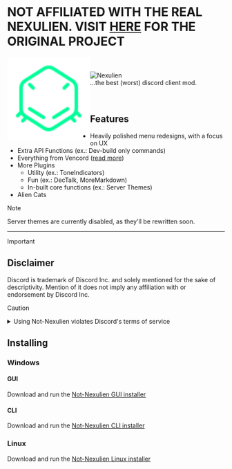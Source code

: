# NOT AFFILIATED WITH THE REAL NEXULIEN. VISIT [HERE](https://github.com/nexulien/nexulien) FOR THE ORIGINAL PROJECT

<p>
<img alt="Nexulien" src="./images/logo.svg" height="192px" align="left">
<br>
<br>
<img alt="Nexulien" src="./images/nexulien.svg"><br>
...the best (worst) discord client mod.
<br>
<br>
<br>
</p>

## Features

-   Heavily polished menu redesigns, with a focus on UX
-   Extra API Functions (ex.: Dev-build only commands)
-   Everything from Vencord ([read more](https://github.com/Vendicated/Vencord/?tab=readme-ov-file#features))
-   More Plugins
    -   Utility (ex.: ToneIndicators)
    -   Fun (ex.: DecTalk, MoreMarkdown)
    -   In-built core functions (ex.: Server Themes)
-   Alien Cats

> [!NOTE]
> Server themes are currently disabled, as they'll be rewritten soon.

---

> [!IMPORTANT]
>
> ## Disclaimer
>
> Discord is trademark of Discord Inc. and solely mentioned for the sake of descriptivity.
> Mention of it does not imply any affiliation with or endorsement by Discord Inc.

> [!CAUTION]
> <details>
> <summary>Using Not-Nexulien violates Discord's terms of service</summary>
>
> ## Client modifications are against Discord's Terms of Service.
>
> However, Discord is pretty indifferent about them and there are no known cases of users getting banned for using client mods! So you should generally be fine as long as you don’t use any plugins that implement abusive behaviour. But no worries, all inbuilt plugins are > safe to use!
>
> Regardless, if your account is very important to you and it getting disabled would be a disaster for you, you should probably not use any client mods (not exclusive to Not-Nexulien), just to be safe.
>
> Additionally, make sure not to post screenshots with Not-Nexulien in a server where you might get banned for it.
>
> </details>

## Installing

### Windows

#### GUI

Download and run the [Not-Nexulien GUI installer](https://github.com/not-nexulien/not-nexinstaller/releases/latest/download/not-nexinstaller.exe)

#### CLI

Download and run the [Not-Nexulien CLI installer](https://github.com/not-nexulien/Not-NexInstaller/releases/latest/download/Not-NexInstallerCLI.exe)

### Linux

Download and run the [Not-Nexulien Linux installer](https://github.com/not-nexulien/not-nexinstaller/releases/latest/download/not-nexinstallercli-linux)

